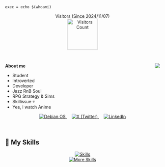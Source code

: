 ```console
exec = echo $(whoami)
```


<p align="center">
Visitors (Since 2024/11/07)<br>
<img src="https://count.getloli.com/@ksanureeves?name=ksanureeves&theme=original-new&padding=7&offset=0&align=top&scale=1&pixelated=1&darkmode=0&num=1" alt="Visitors Count" height="100">
</p>

<br>

**About me**
<img align="right" src="https://github-readme-stats-one-bice.vercel.app/api?username=ksandeleon&theme=tokyonight&show_icons=true&hide_border=true&bg_color=00000000&include_all_commits=true" />
- Student
- Introverted
- Developer
- Jazz RnB Soul
- RPG Strategy & Sims
- Skillissue 💀
- Yes, I watch Anime


<div align="center">
  <a href="https://www.debian.org/">
    <img src="https://img.shields.io/badge/OS-Debian-teal?logo=debian&logoColor=white" alt="Debian OS" />
  </a>&nbsp;  </a>&nbsp;
  <a href="https://x.com/kristyanureeves">
    <img  src="https://img.shields.io/badge/X-kristyanureeves-teal?logo=x&logoColor=white" alt="X (Twitter)" />
  </a>&nbsp;  </a>&nbsp;
  <a href="https://www.linkedin.com/in/christian-de-leon-1991b0341">
    <img  src="https://img.shields.io/badge/LinkedIn-Christian%20De%20Leon-teal?logo=linkedin&logoColor=white" alt="LinkedIn" />
  </a>
</div>

<br>
<br>

## 🚀 My Skills

<div align="center">
 <a href="https://skillicons.dev">
  <img src="https://skillicons.dev/icons?i=flutter,python,c,cpp,java,html,css,js" alt="Skills" />
 </a>
 <br/>
 <a href="https://skillicons.dev">
  <img src="https://skillicons.dev/icons?i=dotnet,mysql,dart,git,github,linux,idea,vscode,visualstudio,vim,androidstudio" alt="More Skills" />
 </a>
</div>

<br>
<br>



